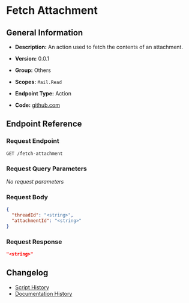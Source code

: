 <!-- BEGIN GENERATED CONTENT -->
# Fetch Attachment

## General Information

- **Description:** An action used to fetch the contents of an attachment.

- **Version:** 0.0.1
- **Group:** Others
- **Scopes:** `Mail.Read`
- **Endpoint Type:** Action
- **Code:** [github.com](https://github.com/NangoHQ/integration-templates/tree/main/integrations/outlook/actions/fetch-attachment.ts)


## Endpoint Reference

### Request Endpoint

`GET /fetch-attachment`

### Request Query Parameters

_No request parameters_

### Request Body

```json
{
  "threadId": "<string>",
  "attachmentId": "<string>"
}
```

### Request Response

```json
"<string>"
```

## Changelog

- [Script History](https://github.com/NangoHQ/integration-templates/commits/main/integrations/outlook/actions/fetch-attachment.ts)
- [Documentation History](https://github.com/NangoHQ/integration-templates/commits/main/integrations/outlook/actions/fetch-attachment.md)

<!-- END  GENERATED CONTENT -->

